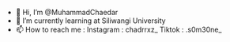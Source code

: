 - 👋 Hi, I’m @MuhammadChaedar
- 🌱 I’m currently learning at Siliwangi University
- 📫 How to reach me :
  Instagram  : chadrrxz_
  Tiktok     : .s0m30ne_


<!---
MuhammadChaedar/MuhammadChaedar is a ✨ special ✨ repository because its `README.md` (this file) appears on your GitHub profile.
You can click the Preview link to take a look at your changes.
--->
